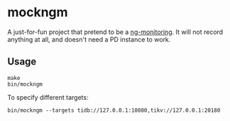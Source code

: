 # mockngm

A just-for-fun project that pretend to be a [ng-monitoring](https://github.com/pingcap/ng-monitoring). It will not record anything at all, and doesn't need a PD instance to work. 

## Usage

```shell
make
bin/mockngm
```

To specify different targets:

```shell
bin/mockngm --targets tidb://127.0.0.1:10080,tikv://127.0.0.1:20180
```
